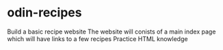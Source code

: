 # odin-recipes
Build a basic recipe website
    The website will conists of a main index page which will have links to a few recipes
Practice HTML knowledge
